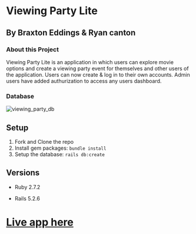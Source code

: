 # Viewing Party Lite
## By Braxton Eddings & Ryan canton


### About this Project

Viewing Party Lite is an application in which users can explore movie options and create a viewing party event for themselves and other users of the application. Users can now create & log in to their own accounts. Admin users have added authurization to access any users dashboard.


### Database
![viewing_party_db](https://user-images.githubusercontent.com/111210465/220207713-4eeebf75-ee52-4196-ac18-bf5445c5f2a9.png)


## Setup

1. Fork and Clone the repo
2. Install gem packages: `bundle install`
3. Setup the database: `rails db:create`


## Versions

- Ruby 2.7.2

- Rails 5.2.6


# [Live app here](https://viewing-party-lite21478.herokuapp.com/)
